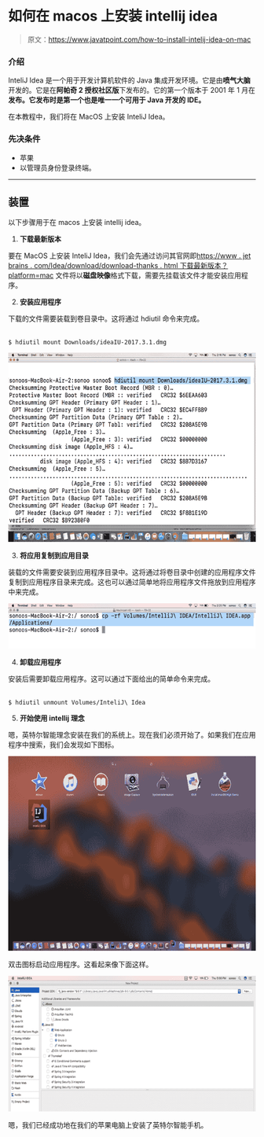 # 如何在 macos 上安装 intellij idea

> 原文：<https://www.javatpoint.com/how-to-install-intelij-idea-on-mac>

### 介绍

InteliJ Idea 是一个用于开发计算机软件的 Java 集成开发环境。它是由**喷气大脑**开发的。它是在**阿帕奇 2 授权社区版**下发布的。它的第一个版本于 2001 年 1 月在**发布。它发布时是第一个也是唯一一个可用于 Java 开发的 IDE。**

在本教程中，我们将在 MacOS 上安装 InteliJ Idea。

### 先决条件

*   苹果
*   以管理员身份登录终端。

* * *

## 装置

以下步骤用于在 macos 上安装 intellij idea。

1) **下载最新版本**

要在 MacOS 上安装 InteliJ Idea，我们会先通过访问其官网即[https://www . jet brains . com/Idea/download/download-thanks . html 下载最新版本？platform=mac](https://www.jetbrains.com/idea/download/download-thanks.html?platform=mac) 文件将以**磁盘映像**格式下载，需要先挂载该文件才能安装应用程序。

2) **安装应用程序**

下载的文件需要装载到卷目录中。这将通过 hdiutil 命令来完成。

```

$ hdiutil mount Downloads/ideaIU-2017.3.1.dmg 

```

![Macos InteliJ Idea 1](img/0e1159d807317185c6b113d1ed8c9815.png)

3) **将应用复制到应用目录**

装载的文件需要安装到应用程序目录中。这将通过将卷目录中创建的应用程序文件复制到应用程序目录来完成。这也可以通过简单地将应用程序文件拖放到应用程序中来完成。

![Macos InteliJ Idea 2](img/6a0faba1352f3e9bf51da67a2a7b9476.png)

4) **卸载应用程序**

安装后需要卸载应用程序。这可以通过下面给出的简单命令来完成。

```

$ hdiutil unmount Volumes/InteliJ\ Idea 

```

5) **开始使用 intellij 理念**

嗯，英特尔智能理念安装在我们的系统上。现在我们必须开始了。如果我们在应用程序中搜索，我们会发现如下图标。

![Macos InteliJ Idea 3](img/fcdfc6f57b766c5c22ea90c423954178.png)

双击图标启动应用程序。这看起来像下面这样。

![Macos InteliJ Idea 4](img/d25a551988842779e7a951aa2e59e659.png)

嗯，我们已经成功地在我们的苹果电脑上安装了英特尔智能手机。